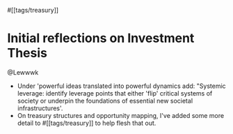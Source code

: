 #[[tags/treasury]] 
# Initial reflections on Investment Thesis
@Lewwwk
- Under 'powerful ideas translated into powerful dynamics add: "Systemic leverage: identify leverage points that either 'flip' critical systems of society or underpin the foundations of essential new societal infrastructures'.
- On treasury structures and opportunity mapping, I've added some more detail to #[[tags/treasury]] to help flesh that out.

